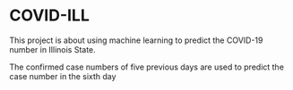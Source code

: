 # COVID-ILL
 This project is about using machine learning to predict the COVID-19 number in Illinois State.
 
 The confirmed case numbers of five previous days are used to predict the case number in the sixth day
